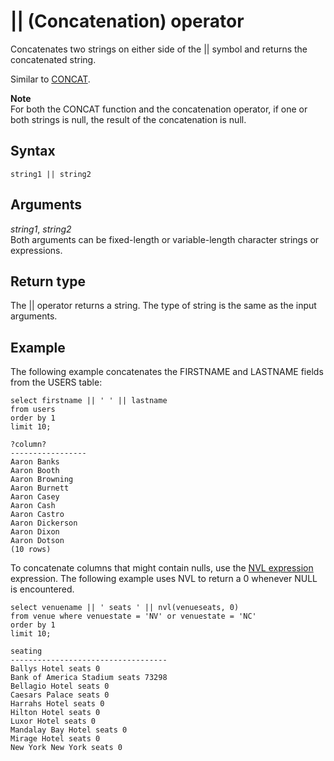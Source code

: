 # \|\| \(Concatenation\) operator<a name="r_concat_op"></a>

Concatenates two strings on either side of the \|\| symbol and returns the concatenated string\. 

Similar to [CONCAT](r_CONCAT.md)\. 

**Note**  
For both the CONCAT function and the concatenation operator, if one or both strings is null, the result of the concatenation is null\. 

## Syntax<a name="r_concat_op-synopsis"></a>

```
string1 || string2
```

## Arguments<a name="r_concat_op-arguments"></a>

 *string1*, *string2*   
Both arguments can be fixed\-length or variable\-length character strings or expressions\. 

## Return type<a name="r_concat_op-return-type"></a>

 The \|\| operator returns a string\. The type of string is the same as the input arguments\. 

## Example<a name="r_concat_op-example"></a>

The following example concatenates the FIRSTNAME and LASTNAME fields from the USERS table: 

```
select firstname || ' ' || lastname
from users
order by 1
limit 10;

?column?
-----------------
Aaron Banks
Aaron Booth
Aaron Browning
Aaron Burnett
Aaron Casey
Aaron Cash
Aaron Castro
Aaron Dickerson
Aaron Dixon
Aaron Dotson
(10 rows)
```

 To concatenate columns that might contain nulls, use the [NVL expression](r_NVL_function.md) expression\. The following example uses NVL to return a 0 whenever NULL is encountered\. 

```
select venuename || ' seats ' || nvl(venueseats, 0) 
from venue where venuestate = 'NV' or venuestate = 'NC'
order by 1
limit 10;

seating                            
-----------------------------------
Ballys Hotel seats 0               
Bank of America Stadium seats 73298
Bellagio Hotel seats 0             
Caesars Palace seats 0             
Harrahs Hotel seats 0              
Hilton Hotel seats 0               
Luxor Hotel seats 0                
Mandalay Bay Hotel seats 0         
Mirage Hotel seats 0               
New York New York seats 0
```